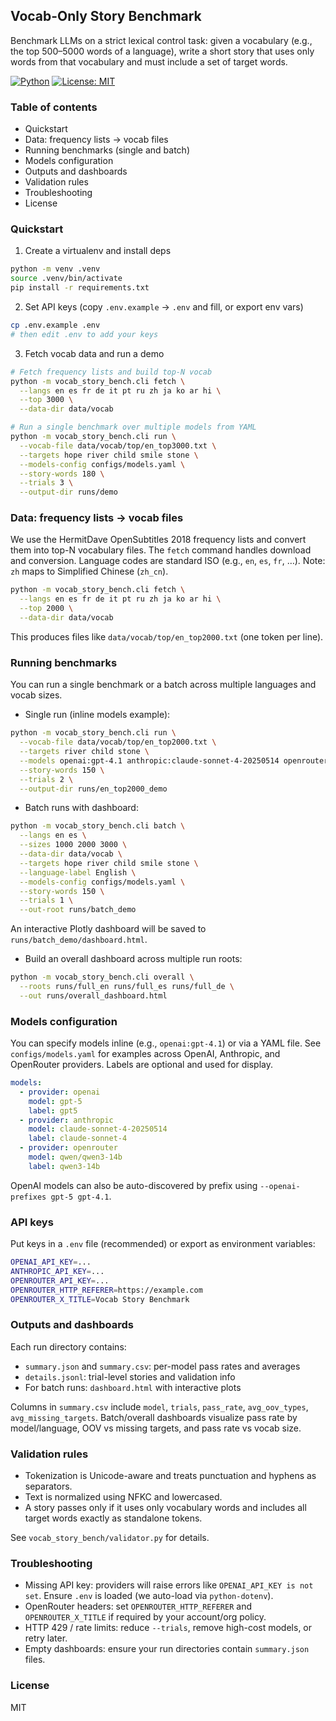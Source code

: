## Vocab-Only Story Benchmark

Benchmark LLMs on a strict lexical control task: given a vocabulary (e.g., the top 500–5000 words of a language), write a short story that uses only words from that vocabulary and must include a set of target words.

[![Python](https://img.shields.io/badge/Python-3.10%2B-blue)](#) [![License: MIT](https://img.shields.io/badge/License-MIT-blue.svg)](#license)

### Table of contents

- Quickstart
- Data: frequency lists → vocab files
- Running benchmarks (single and batch)
- Models configuration
- Outputs and dashboards
- Validation rules
- Troubleshooting
- License

### Quickstart

1. Create a virtualenv and install deps

```bash
python -m venv .venv
source .venv/bin/activate
pip install -r requirements.txt
```

2. Set API keys (copy `.env.example` → `.env` and fill, or export env vars)

```bash
cp .env.example .env
# then edit .env to add your keys
```

3. Fetch vocab data and run a demo

```bash
# Fetch frequency lists and build top-N vocab
python -m vocab_story_bench.cli fetch \
  --langs en es fr de it pt ru zh ja ko ar hi \
  --top 3000 \
  --data-dir data/vocab

# Run a single benchmark over multiple models from YAML
python -m vocab_story_bench.cli run \
  --vocab-file data/vocab/top/en_top3000.txt \
  --targets hope river child smile stone \
  --models-config configs/models.yaml \
  --story-words 180 \
  --trials 3 \
  --output-dir runs/demo
```

### Data: frequency lists → vocab files

We use the HermitDave OpenSubtitles 2018 frequency lists and convert them into top-N vocabulary files. The `fetch` command handles download and conversion. Language codes are standard ISO (e.g., `en`, `es`, `fr`, …). Note: `zh` maps to Simplified Chinese (`zh_cn`).

```bash
python -m vocab_story_bench.cli fetch \
  --langs en es fr de it pt ru zh ja ko ar hi \
  --top 2000 \
  --data-dir data/vocab
```

This produces files like `data/vocab/top/en_top2000.txt` (one token per line).

### Running benchmarks

You can run a single benchmark or a batch across multiple languages and vocab sizes.

- Single run (inline models example):

```bash
python -m vocab_story_bench.cli run \
  --vocab-file data/vocab/top/en_top2000.txt \
  --targets river child stone \
  --models openai:gpt-4.1 anthropic:claude-sonnet-4-20250514 openrouter:qwen/qwen3-14b \
  --story-words 150 \
  --trials 2 \
  --output-dir runs/en_top2000_demo
```

- Batch runs with dashboard:

```bash
python -m vocab_story_bench.cli batch \
  --langs en es \
  --sizes 1000 2000 3000 \
  --data-dir data/vocab \
  --targets hope river child smile stone \
  --language-label English \
  --models-config configs/models.yaml \
  --story-words 150 \
  --trials 1 \
  --out-root runs/batch_demo
```

An interactive Plotly dashboard will be saved to `runs/batch_demo/dashboard.html`.

- Build an overall dashboard across multiple run roots:

```bash
python -m vocab_story_bench.cli overall \
  --roots runs/full_en runs/full_es runs/full_de \
  --out runs/overall_dashboard.html
```

### Models configuration

You can specify models inline (e.g., `openai:gpt-4.1`) or via a YAML file. See `configs/models.yaml` for examples across OpenAI, Anthropic, and OpenRouter providers. Labels are optional and used for display.

```yaml
models:
  - provider: openai
    model: gpt-5
    label: gpt5
  - provider: anthropic
    model: claude-sonnet-4-20250514
    label: claude-sonnet-4
  - provider: openrouter
    model: qwen/qwen3-14b
    label: qwen3-14b
```

OpenAI models can also be auto-discovered by prefix using `--openai-prefixes gpt-5 gpt-4.1`.

### API keys

Put keys in a `.env` file (recommended) or export as environment variables:

```bash
OPENAI_API_KEY=...
ANTHROPIC_API_KEY=...
OPENROUTER_API_KEY=...
OPENROUTER_HTTP_REFERER=https://example.com
OPENROUTER_X_TITLE=Vocab Story Benchmark
```

### Outputs and dashboards

Each run directory contains:

- `summary.json` and `summary.csv`: per-model pass rates and averages
- `details.jsonl`: trial-level stories and validation info
- For batch runs: `dashboard.html` with interactive plots

Columns in `summary.csv` include `model`, `trials`, `pass_rate`, `avg_oov_types`, `avg_missing_targets`. Batch/overall dashboards visualize pass rate by model/language, OOV vs missing targets, and pass rate vs vocab size.

### Validation rules

- Tokenization is Unicode-aware and treats punctuation and hyphens as separators.
- Text is normalized using NFKC and lowercased.
- A story passes only if it uses only vocabulary words and includes all target words exactly as standalone tokens.

See `vocab_story_bench/validator.py` for details.

### Troubleshooting

- Missing API key: providers will raise errors like `OPENAI_API_KEY is not set`. Ensure `.env` is loaded (we auto-load via `python-dotenv`).
- OpenRouter headers: set `OPENROUTER_HTTP_REFERER` and `OPENROUTER_X_TITLE` if required by your account/org policy.
- HTTP 429 / rate limits: reduce `--trials`, remove high-cost models, or retry later.
- Empty dashboards: ensure your run directories contain `summary.json` files.

### License

MIT

